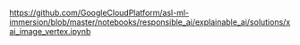 
https://github.com/GoogleCloudPlatform/asl-ml-immersion/blob/master/notebooks/responsible_ai/explainable_ai/solutions/xai_image_vertex.ipynb